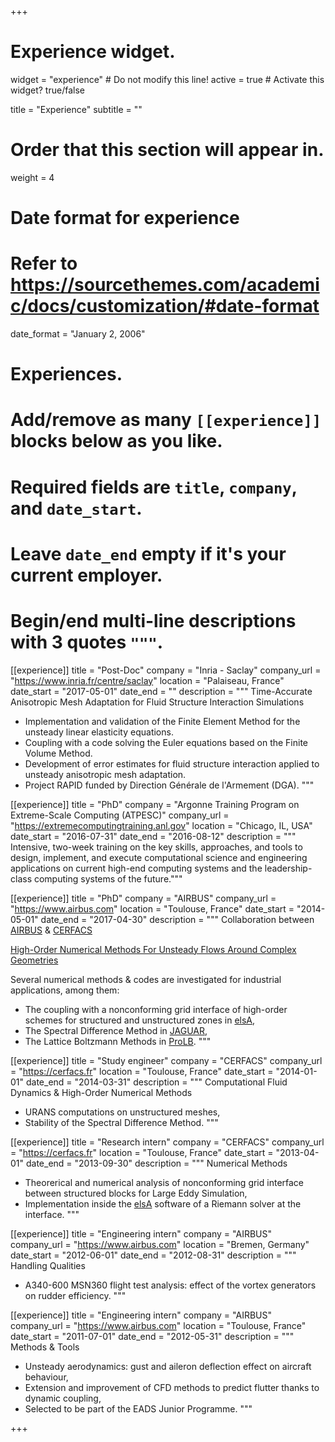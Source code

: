 +++
# Experience widget.
widget = "experience"  # Do not modify this line!
active = true  # Activate this widget? true/false

title = "Experience"
subtitle = ""

# Order that this section will appear in.
weight = 4

# Date format for experience
#   Refer to https://sourcethemes.com/academic/docs/customization/#date-format
date_format = "January 2, 2006"

# Experiences.
#   Add/remove as many `[[experience]]` blocks below as you like.
#   Required fields are `title`, `company`, and `date_start`.
#   Leave `date_end` empty if it's your current employer.
#   Begin/end multi-line descriptions with 3 quotes `"""`.
[[experience]]
  title = "Post-Doc"
  company = "Inria - Saclay"
  company_url = "https://www.inria.fr/centre/saclay"
  location = "Palaiseau, France"
  date_start = "2017-05-01"
  date_end = ""
  description = """
  Time-Accurate Anisotropic Mesh Adaptation for Fluid Structure Interaction Simulations

  - Implementation and validation of the Finite Element Method for the unsteady linear elasticity equations.
  - Coupling with a code solving the Euler equations based on the Finite Volume Method.
  - Development of error estimates for fluid structure interaction applied to unsteady anisotropic mesh adaptation.
  - Project RAPID funded by Direction Générale de l'Armement (DGA).
  """

[[experience]]
  title = "PhD"
  company = "Argonne Training Program on Extreme-Scale Computing (ATPESC)"
  company_url = "https://extremecomputingtraining.anl.gov"
  location = "Chicago, IL, USA"
  date_start = "2016-07-31"
  date_end = "2016-08-12"
  description = """
  Intensive, two-week training on the key skills, approaches, and tools 
  to design, implement, and execute computational science and engineering applications 
  on current high-end computing systems and the leadership-class computing systems of the future."""

[[experience]]
  title = "PhD"
  company = "AIRBUS"
  company_url = "https://www.airbus.com"
  location = "Toulouse, France"
  date_start = "2014-05-01"
  date_end = "2017-04-30"
  description = """
  Collaboration between <a href='https://www.airbus.com'>AIRBUS</a> & <a href='https://cerfacs.fr'>CERFACS</a>

  <a href='files/phd.pdf'>High-Order Numerical Methods For Unsteady Flows Around Complex Geometries</a>
  
  Several numerical methods & codes are investigated for industrial applications, among them:

  - The coupling with a nonconforming grid interface of high-order schemes for structured and unstructured zones in <a href='http://elsa.onera.fr'>elsA</a>,
  - The Spectral Difference Method in <a href='http://gpuigt.free.fr/jaguar.html'>JAGUAR</a>,
  - The Lattice Boltzmann Methods in <a href='http://www.prolb-cfd.com/'>ProLB</a>.
  """

[[experience]]
  title = "Study engineer"
  company = "CERFACS"
  company_url = "https://cerfacs.fr"
  location = "Toulouse, France"
  date_start = "2014-01-01"
  date_end = "2014-03-31"
  description = """
  Computational Fluid Dynamics & High-Order Numerical Methods

  - URANS computations on unstructured meshes,
  - Stability of the Spectral Difference Method.
  """

[[experience]]
  title = "Research intern"
  company = "CERFACS"
  company_url = "https://cerfacs.fr"
  location = "Toulouse, France"
  date_start = "2013-04-01"
  date_end = "2013-09-30"
  description = """
  Numerical Methods

  - Theorerical and numerical analysis of nonconforming grid interface between structured blocks for Large Eddy Simulation,
  - Implementation inside the <a href='http://elsa.onera.fr'>elsA</a> software of a Riemann solver at the interface.
  """

[[experience]]
  title = "Engineering intern"
  company = "AIRBUS"
  company_url = "https://www.airbus.com"
  location = "Bremen, Germany"
  date_start = "2012-06-01"
  date_end = "2012-08-31"
  description = """
  Handling Qualities

  - A340-600 MSN360 flight test analysis: effect of the vortex generators on rudder efficiency.
  """

[[experience]]
  title = "Engineering intern"
  company = "AIRBUS"
  company_url = "https://www.airbus.com"
  location = "Toulouse, France"
  date_start = "2011-07-01"
  date_end = "2012-05-31"
  description = """
  Methods & Tools

  - Unsteady aerodynamics: gust and aileron deflection effect on aircraft behaviour,
  - Extension and improvement of CFD methods to predict flutter thanks to dynamic coupling,
  - Selected to be part of the EADS Junior Programme.
  """

+++
